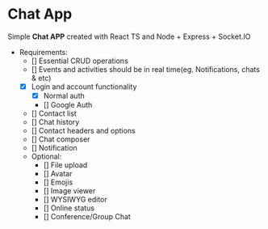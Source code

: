# Chat App

Simple **Chat APP** created with React TS and Node + Express + Socket.IO

- Requirements:
  - [] Essential CRUD operations
  - [] Events and activities should be in real time(eg. Notifications, chats &amp; etc)
  - [x] Login and account functionality
    - [x] Normal auth
    - [] Google Auth
  - [] Contact list
  - [] Chat history
  - [] Contact headers and options
  - [] Chat composer
  - [] Notification
  - Optional:
    - [] File upload
    - [] Avatar
    - [] Emojis
    - [] Image viewer
    - [] WYSIWYG editor
    - [] Online status
    - [] Conference/Group Chat

